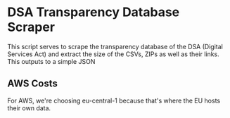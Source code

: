 # DSA Transparency Database Scraper

This script serves to scrape the transparency database of the DSA (Digital Services Act) and extract the size of the CSVs, ZIPs as well as their links. This outputs to a simple JSON


## AWS Costs

For AWS, we're choosing eu-central-1 because that's where the EU hosts their own data. 
